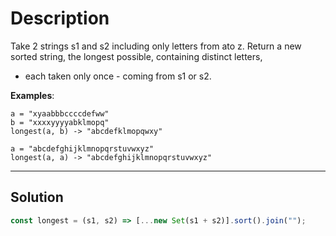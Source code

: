 # Description

Take 2 strings s1 and s2 including only letters from ato z. Return a new sorted string, the longest possible, containing distinct letters,

- each taken only once - coming from s1 or s2.

**Examples**:

```
a = "xyaabbbccccdefww"
b = "xxxxyyyyabklmopq"
longest(a, b) -> "abcdefklmopqwxy"

a = "abcdefghijklmnopqrstuvwxyz"
longest(a, a) -> "abcdefghijklmnopqrstuvwxyz"
```

---

## Solution

```js
const longest = (s1, s2) => [...new Set(s1 + s2)].sort().join("");
```
